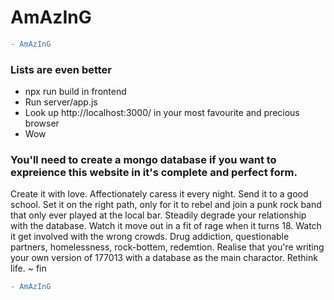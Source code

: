 # AmAzInG

```diff
- AmAzInG
```

### Lists are even better
* npx run build in frontend
* Run server/app.js
* Look up http://localhost:3000/ in your most favourite and precious browser
* Wow

### You'll need to create a mongo database if you want to expreience this website in it's complete and perfect form.  

Create it with love.  Affectionately caress it every night.  Send it to a good school.  Set it on the right path, only for it to rebel and join a punk rock band that only ever played at the local bar.  Steadily degrade your relationship with the database.  Watch it move out in a fit of rage when it turns 18.  Watch it get involved with the wrong crowds.  Drug addiction, questionable partners, homelessness, rock-bottem, redemtion.  Realise that you're writing your own version of 177013 with a database as the main charactor. Rethink life. ~ fin

```diff
- AmAzInG
```
